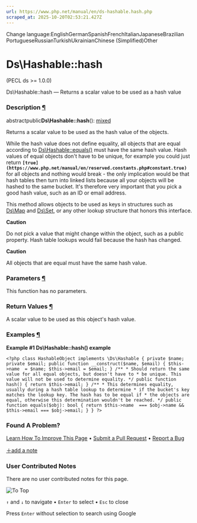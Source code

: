 ```yaml
---
url: https://www.php.net/manual/en/ds-hashable.hash.php
scraped_at: 2025-10-20T02:53:21.427Z
---
```


Change language:EnglishGermanSpanishFrenchItalianJapaneseBrazilian PortugueseRussianTurkishUkrainianChinese (Simplified)Other

# Ds\\Hashable::hash

(PECL ds >= 1.0.0)

Ds\\Hashable::hash — Returns a scalar value to be used as a hash value

### Description [¶](https://www.php.net/manual/en/ds-hashable.hash.php\#refsect1-ds-hashable.hash-description)

abstractpublic**Ds\\Hashable::hash**(): [mixed](https://www.php.net/manual/en/language.types.mixed.php)

Returns a scalar value to be used as the hash value of the objects.


While the hash value does not define equality, all objects that are equal according to [Ds\\Hashable::equals()](https://www.php.net/manual/en/ds-hashable.equals.php)
must have the same hash value. Hash values of equal objects don't have to be unique, for example
you could just return **`[true](https://www.php.net/manual/en/reserved.constants.php#constant.true)`** for all objects and nothing would break - the only
implication would be that hash tables then turn into linked lists because all
your objects will be hashed to the same bucket. It's therefore very important
that you pick a good hash value, such as an ID or email address.


This method allows objects to be used as keys in structures such as
[Ds\\Map](https://www.php.net/manual/en/class.ds-map.php) and [Ds\\Set](https://www.php.net/manual/en/class.ds-set.php), or any
other lookup structure that honors this interface.


**Caution**

Do not pick a value that might change within the object, such as a public
property. Hash table lookups would fail because the hash has changed.


**Caution**

All objects that are equal must have the same hash value.


### Parameters [¶](https://www.php.net/manual/en/ds-hashable.hash.php\#refsect1-ds-hashable.hash-parameters)

This function has no parameters.

### Return Values [¶](https://www.php.net/manual/en/ds-hashable.hash.php\#refsect1-ds-hashable.hash-returnvalues)

A scalar value to be used as this object's hash value.


### Examples [¶](https://www.php.net/manual/en/ds-hashable.hash.php\#refsect1-ds-hashable.hash-examples)

**Example #1 **Ds\\Hashable::hash()** example**

`<?php
class HashableObject implements \Ds\Hashable
{
    private $name;
    private $email;
    public function __construct($name, $email)
    {
        $this->name  = $name;
        $this->email = $email;
    }
    /**
     * Should return the same value for all equal objects, but doesn't have to
     * be unique. This value will not be used to determine equality.
     */
    public function hash()
    {
        return $this->email;
    }
    /**
     * This determines equality, usually during a hash table lookup to determine
     * if the bucket's key matches the lookup key. The hash has to be equal if
     * the objects are equal, otherwise this determination wouldn't be reached.
     */
    public function equals($obj): bool
    {
        return $this->name  === $obj->name
            && $this->email === $obj->email;
    }
}
?>`

### Found A Problem?

[Learn How To Improve This Page](https://github.com/php/doc-base/blob/master/README.md "This will take you to our contribution guidelines on GitHub")
•
[Submit a Pull Request](https://github.com/php/doc-en/blob/master/reference/ds/ds/hashable/hash.xml)
•
[Report a Bug](https://github.com/php/doc-en/issues/new?body=From%20manual%20page:%20https:%2F%2Fphp.net%2Fds-hashable.hash%0A%0A---)

[＋add a note](https://www.php.net/manual/add-note.php?sect=ds-hashable.hash&repo=en&redirect=https://www.php.net/manual/en/ds-hashable.hash.php)

### User Contributed Notes

There are no user contributed notes for this page.

![To Top](https://www.php.net/images/to-top@2x.png)

`↑` and `↓` to navigate •
`Enter` to select •
`Esc` to close


Press `Enter` without
selection to search using Google